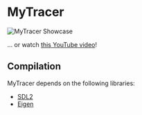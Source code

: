 # MyTracer

![MyTracer Showcase](http://i.imgur.com/JAm78jR.png "MyTracer in action")

... or watch [this YouTube video](https://youtu.be/TZcdsGm4tW4)!

## Compilation
MyTracer depends on the following libraries:
* [SDL2](http://libsdl.org/)
* [Eigen](http://eigen.tuxfamily.org/index.php?title=Main_Page)
